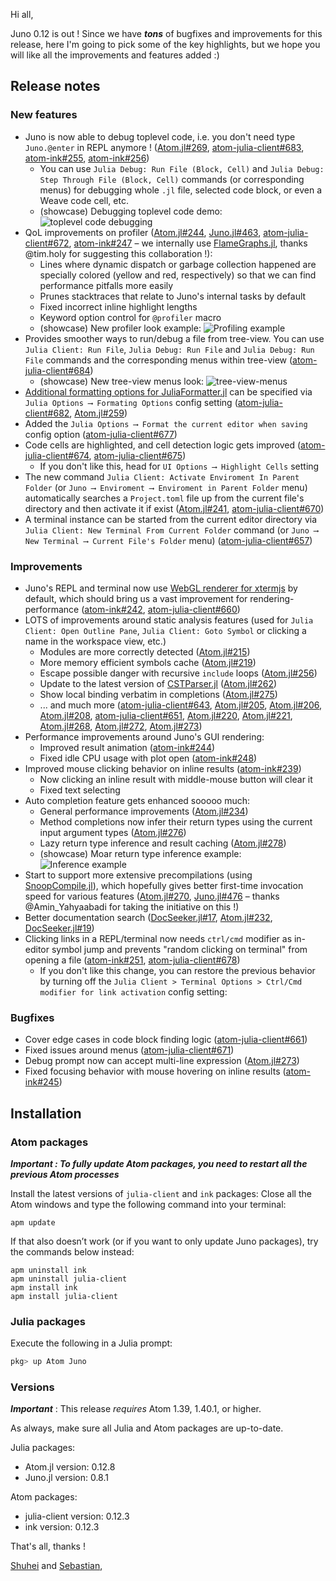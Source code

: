 Hi all,

Juno 0.12 is out !
Since we have ***tons*** of bugfixes and improvements for this release, here I'm going to pick some of the key highlights, but we hope you will like all the improvements and features added :)


## Release notes

### New features

- Juno is now able to debug toplevel code, i.e. you don't need type `Juno.@enter` in REPL anymore ! ([Atom.jl#269](https://github.com/JunoLab/Atom.jl/pull/269), [atom-julia-client#683](https://github.com/JunoLab/atom-julia-client/pull/683), [atom-ink#255](https://github.com/JunoLab/atom-ink/pull/255), [atom-ink#256](https://github.com/JunoLab/atom-ink/pull/256))
  * You can use `Julia Debug: Run File (Block, Cell)` and `Julia Debug: Step Through File (Block, Cell)` commands (or corresponding menus) for debugging whole `.jl` file, selected code block, or even a Weave code cell, etc.
  * (showcase) Debugging toplevel code demo: ![toplevel code debugging](https://aws1.discourse-cdn.com/business5/uploads/julialang/original/2X/a/a16f97c17617e7fa383ff9bbb400b1f56ec7ca29.gif)
- QoL improvements on profiler ([Atom.jl#244](https://github.com/JunoLab/Atom.jl/pull/244), [Juno.jl#463](https://github.com/JunoLab/Juno.jl/pull/463), [atom-julia-client#672](https://github.com/JunoLab/atom-julia-client/pull/672), [atom-ink#247](https://github.com/JunoLab/atom-ink/pull/247) – we internally use [FlameGraphs.jl](https://github.com/timholy/FlameGraphs.jl), thanks @tim.holy for suggesting this collaboration !):
  * Lines where dynamic dispatch or garbage collection happened are specially colored (yellow and red, respectively) so that we can find performance pitfalls more easily
  * Prunes stacktraces that relate to Juno's internal tasks by default
  * Fixed incorrect inline highlight lengths
  * Keyword option control for `@profiler` macro
  * (showcase) New profiler look example: ![Profiling example](https://aws1.discourse-cdn.com/business5/uploads/julialang/original/2X/2/262d39906c119347536d16c6decdb872080d9cad.png)
- Provides smoother ways to run/debug a file from tree-view. You can use `Julia Client: Run File`, `Julia Debug: Run File` and `Julia Debug: Run File` commands and the corresponding menus within tree-view ([atom-julia-client#684](https://github.com/JunoLab/atom-julia-client/pull/684))
  * (showcase) New tree-view menus look: ![tree-view-menus](https://aws1.discourse-cdn.com/business5/uploads/julialang/original/2X/e/eea9a223a2f27388b4824e01f0b77cd11af9f468.png)
- [Additional formatting options for JuliaFormatter.jl](https://domluna.github.io/JuliaFormatter.jl/dev/#Formatting-Options-1) can be specified via `Julia Options ⟶ Formating Options` config setting ([atom-julia-client#682](https://github.com/JunoLab/atom-julia-client/pull/682), [Atom.jl#259](https://github.com/JunoLab/Atom.jl/pull/259))
- Added the `Julia Options ⟶ Format the current editor when saving` config option ([atom-julia-client#677](https://github.com/JunoLab/atom-julia-client/pull/677))
- Code cells are highlighted, and cell detection logic gets improved ([atom-julia-client#674](https://github.com/JunoLab/atom-julia-client/pull/674), [atom-julia-client#675](https://github.com/JunoLab/atom-julia-client/pull/675))
  * If you don't like this, head for `UI Options ⟶ Highlight Cells` setting
- The new command `Julia Client: Activate Enviroment In Parent Folder` (or `Juno ⟶ Enviroment ⟶ Enviroment in Parent Folder` menu) automatically searches a `Project.toml` file up from the current file's directory and then activate it if exist ([Atom.jl#241](https://github.com/JunoLab/Atom.jl/pull/241), [atom-julia-client#670](https://github.com/JunoLab/atom-julia-client/pull/670))
- A terminal instance can be started from the current editor directory via `Julia Client: New Terminal From Current Folder` command (or `Juno ⟶ New Terminal ⟶ Current File's Folder` menu) ([atom-julia-client#657](https://github.com/JunoLab/atom-julia-client/pull/657))

### Improvements

- Juno's REPL and terminal now use [WebGL renderer for xtermjs](https://github.com/xtermjs/xterm.js/pull/1790) by default, which should bring us a vast improvement for rendering-performance ([atom-ink#242](https://github.com/JunoLab/atom-ink/pull/242), [atom-julia-client#660](https://github.com/JunoLab/atom-julia-client/pull/660))
- LOTS of improvements around static analysis features (used for `Julia Client: Open Outline Pane`, `Julia Client: Goto Symbol` or clicking a name in the workspace view, etc.)
  * Modules are more correctly detected ([Atom.jl#215](https://github.com/JunoLab/Atom.jl/pull/215))
  * More memory efficient symbols cache ([Atom.jl#219](https://github.com/JunoLab/Atom.jl/pull/219))
  * Escape possible danger with recursive `include` loops ([Atom.jl#256](https://github.com/JunoLab/Atom.jl/pull/256))
  * Update to the latest version of [CSTParser.jl](https://github.com/julia-vscode/CSTParser.jl) ([Atom.jl#262](https://github.com/JunoLab/Atom.jl/pull/262))
  * Show local binding verbatim in completions ([Atom.jl#275](https://github.com/JunoLab/Atom.jl/pull/275))
  * ... and much more ([atom-julia-client#643](https://github.com/JunoLab/atom-julia-client/pull/643), [Atom.jl#205](https://github.com/JunoLab/Atom.jl/pull/205), [Atom.jl#206](https://github.com/JunoLab/Atom.jl/pull/206), [Atom.jl#208](https://github.com/JunoLab/Atom.jl/pull/208), [atom-julia-client#651](https://github.com/JunoLab/atom-julia-client/pull/651), [Atom.jl#220](https://github.com/JunoLab/Atom.jl/pull/220), [Atom.jl#221](https://github.com/JunoLab/Atom.jl/pull/221), [Atom.jl#268](https://github.com/JunoLab/Atom.jl/pull/268), [Atom.jl#272](https://github.com/JunoLab/Atom.jl/pull/272), [Atom.jl#273](https://github.com/JunoLab/Atom.jl/pull/273))
- Performance improvements around Juno's GUI rendering:
  * Improved result animation ([atom-ink#244](https://github.com/JunoLab/atom-ink/pull/244))
  * Fixed idle CPU usage with plot open ([atom-ink#248](https://github.com/JunoLab/atom-ink/pull/248))
- Improved mouse clicking behavior on inline results ([atom-ink#239](https://github.com/JunoLab/atom-ink/pull/239/files))
  * Now clicking an inline result with middle-mouse button will clear it
  * Fixed text selecting
- Auto completion feature gets enhanced sooooo much:
  * General performance improvements ([Atom.jl#234](https://github.com/JunoLab/Atom.jl/pull/234))
  * Method completions now infer their return types using the current input argument types ([Atom.jl#276](https://github.com/JunoLab/Atom.jl/pull/276))
  * Lazy return type inference and result caching ([Atom.jl#278](https://github.com/JunoLab/Atom.jl/pull/278))
  * (showcase) Moar return type inference example: ![Inference example](https://aws1.discourse-cdn.com/business5/uploads/julialang/original/2X/0/045e20f86dedc3a14bd58a3d1cb51c8c1c6fe566.png)
- Start to support more extensive precompilations (using [SnoopCompile.jl](https://github.com/timholy/SnoopCompile.jl)), which hopefully gives better first-time invocation speed for various features ([Atom.jl#270](https://github.com/JunoLab/Atom.jl/pull/270), [Juno.jl#476](https://github.com/JunoLab/Juno.jl/pull/476) – thanks @Amin_Yahyaabadi for taking the initiative on this !)
- Better documentation search ([DocSeeker.jl#17](https://github.com/JunoLab/DocSeeker.jl/pull/17), [Atom.jl#232](https://github.com/JunoLab/Atom.jl/pull/232), [DocSeeker.jl#19](https://github.com/JunoLab/DocSeeker.jl/pull/19))
- Clicking links in a REPL/terminal now needs `ctrl/cmd` modifier as in-editor symbol jump and prevents "random clicking on terminal" from opening a file ([atom-ink#251](https://github.com/JunoLab/atom-ink/pull/251), [atom-julia-client#678](https://github.com/JunoLab/atom-julia-client/pull/678))
  * If you don't like this change, you can restore the previous behavior by turning off the `Julia Client > Terminal Options > Ctrl/Cmd modifier for link activation` config setting:

### Bugfixes

- Cover edge cases in code block finding logic ([atom-julia-client#661](https://github.com/JunoLab/atom-julia-client/pull/661))
- Fixed issues around menus ([atom-julia-client#671](https://github.com/JunoLab/atom-julia-client/pull/671))
- Debug prompt now can accept multi-line expression ([Atom.jl#273](https://github.com/JunoLab/Atom.jl/pull/273))
- Fixed focusing behavior with mouse hovering on inline results ([atom-ink#245](https://github.com/JunoLab/atom-ink/pull/245))


## Installation

### Atom packages

***Important : To fully update Atom packages, you need to restart all the previous Atom processes***

Install the latest versions of `julia-client` and `ink` packages:
Close all the Atom windows and type the following command into your terminal:
```
apm update
```

If that also doesn’t work (or if you want to only update Juno packages), try the commands below instead:
```
apm uninstall ink
apm uninstall julia-client
apm install ink
apm install julia-client
```

### Julia packages

Execute the following in a Julia prompt:

```julia
pkg> up Atom Juno
```

### Versions

***Important*** : This release *requires* Atom 1.39, 1.40.1, or higher.

As always, make sure all Julia and Atom packages are up-to-date.

Julia packages:

* Atom.jl version: 0.12.8
* Juno.jl version: 0.8.1

Atom packages:

* julia-client version: 0.12.3
* ink version: 0.12.3


That's all, thanks !

[Shuhei](https://github.com/aviatesk) and [Sebastian](https://github.com/pfitzseb),
